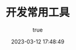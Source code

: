 ---
title: 开发常用工具
permalink: /devops/docker/
titleTag: 原创
categories: 
  - docker
tags: 
  - docker
author: 
  name: zhuye
  link: https://github.com/zy-nh
date: 2023-03-12 17:48:49
---